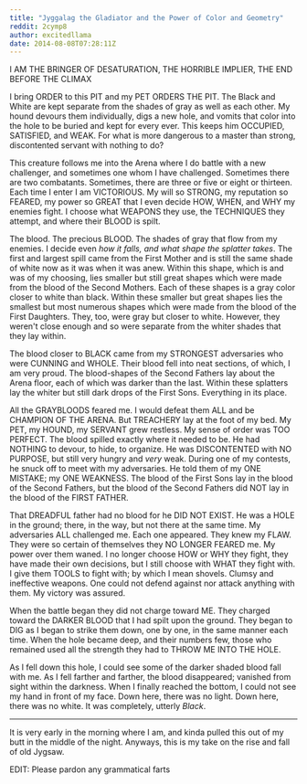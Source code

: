 ```yaml
---
title: "Jyggalag the Gladiator and the Power of Color and Geometry"
reddit: 2cymp8
author: excitedllama
date: 2014-08-08T07:28:11Z
---
```


I AM THE BRINGER OF DESATURATION, THE HORRIBLE IMPLIER, THE END BEFORE THE CLIMAX

I bring ORDER to this PIT and my PET ORDERS THE PIT. The Black and White are kept separate from the shades of gray as well as each other. My hound devours them individually, digs a new hole, and vomits that color into the hole to be buried and kept for every ever. This keeps him OCCUPIED, SATISFIED, and WEAK. For what is more dangerous to a master than strong, discontented servant with nothing to do?

This creature follows me into the Arena where I do battle with a new challenger, and sometimes one whom I have challenged. Sometimes there are two combatants. Sometimes, there are three or five or eight or thirteen. Each time I enter I am VICTORIOUS. My will so STRONG, my reputation so FEARED, my power so GREAT that I even decide HOW, WHEN, and WHY my enemies fight. I choose what WEAPONS they use, the TECHNIQUES they attempt, and where their BLOOD is spilt. 

The blood. The precious BLOOD. The shades of gray that flow from my enemies. I decide even *how it falls, and what shape the splatter takes*. The first and largest spill came from the First Mother and is still the same shade of white now as it was when it was anew. Within this shape, which is and was of my choosing, lies smaller but still great shapes which were made from the blood of the Second Mothers. Each of these shapes is a gray color closer to white than black. Within these smaller but great shapes lies the smallest but most numerous shapes which were made from the blood of the First Daughters. They, too, were gray but closer to white. However, they weren't close enough and so were separate from the whiter shades that they lay within.

The blood closer to BLACK came from my STRONGEST adversaries who were CUNNING and WHOLE. Their blood fell into neat sections, of which, I am very proud. The blood-shapes of the Second Fathers lay about the Arena floor, each of which was darker than the last. Within these splatters lay the whiter but still dark drops of the First Sons. Everything in its place. 

All the GRAYBLOODS feared me. I would defeat them ALL and be CHAMPION OF THE ARENA. But TREACHERY lay at the foot of my bed. My PET, my HOUND, my SERVANT grew restless. My sense of order was TOO PERFECT. The blood spilled exactly where it needed to be. He had NOTHING to devour, to hide, to organize. He was DISCONTENTED with NO PURPOSE, but still very hungry and *very* weak. During one of my contests, he snuck off to meet with my adversaries. He told them of my ONE MISTAKE; my ONE WEAKNESS. The blood of the First Sons lay in the blood of the Second Fathers, but the blood of the Second Fathers did NOT lay in the blood of the FIRST FATHER. 

That DREADFUL father had no blood for he DID NOT EXIST. He was a HOLE in the ground; there, in the way, but not there at the same time. My adversaries ALL challenged me. Each one appeared. They knew my FLAW. They were so certain of themselves they NO LONGER FEARED me. My power over them waned. I no longer choose HOW or WHY they fight, they have made their own decisions, but I still choose with WHAT they fight with. I give them TOOLS to fight with; by which I mean shovels. Clumsy and ineffective weapons. One could not defend against nor attack anything with them. My victory was assured.

When the battle began they did not charge toward ME. They charged toward the DARKER BLOOD that I had spilt upon the ground. They began to DIG as I began to strike them down, one by one, in the same manner each time. When the hole became deep, and their numbers few, those who remained used all the strength they had to THROW ME INTO THE HOLE. 

As I fell down this hole, I could see some of the darker shaded blood fall with me. As I fell farther and farther, the blood disappeared; vanished from sight within the darkness. When I finally reached the bottom, I could not see my hand in front of my face. Down here, there was no light. Down here, there was no white. It was completely, utterly *Black*.

--------

It is very early in the morning where I am, and kinda pulled this out of my butt in the middle of the night. Anyways, this is my take on the rise and fall of old Jygsaw. 

EDIT: Please pardon any grammatical farts
